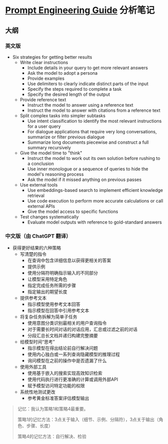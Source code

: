 # [Prompt Engineering Guide][1] 分析笔记

## 大纲

### 英文版

- Six strategies for getting better results
  - Write clear instructions
    - Include details in your query to get more relevant answers
    - Ask the model to adopt a persona
    - Provide examples
    - Use delimiters to clearly indicate distinct parts of the input
    - Specify the steps required to complete a task
    - Specify the desired length of the output
  - Provide reference text
    - Instruct the model to answer using a reference text
    - Instruct the model to answer with citations from a reference text
  - Split complex tasks into simpler subtasks
    - Use intent classification to identify the most relevant instructions for a user query
    - For dialogue applications that require very long conversations, summarize or filter previous dialogue
    - Summarize long documents piecewise and construct a full summary recursively
  - Give the model time to "think"
    - Instruct the model to work out its own solution before rushing to a conclusion
    - Use inner monologue or a sequence of queries to hide the model's reasoning process
    - Ask the model if it missed anything on previous passes
  - Use external tools
    - Use embeddings-based search to implement efficient knowledge retrieval
    - Use code execution to perform more accurate calculations or call external APIs
    - Give the model access to specific functions
  - Test changes systematically
    - Evaluate model outputs with reference to gold-standard answers

### 中文版（由 ChatGPT 翻译）

- 获得更好结果的六种策略
  - 写清楚的指令
    - 在查询中包含详细信息以获得更相关的答案
    - 提供示例
    - 使用分隔符明确指示输入的不同部分
    - 让模型采用特定角色
    - 指定完成任务所需的步骤
    - 指定输出的期望长度
  - 提供参考文本
    - 指示模型使用参考文本回答
    - 指示模型在回答中引用参考文本
  - 将复杂任务拆解为简单子任务
    - 使用意图分类识别最相关的用户查询指令
    - 对于需要长时间对话的对话应用，汇总或过滤之前的对话
    - 分段汇总长文档并递归构建完整摘要
  - 给模型时间“思考”
    - 指示模型在得出结论前自行解决问题
    - 使用内心独白或一系列查询隐藏模型的推理过程
    - 询问模型在之前的操作中是否遗漏了什么
  - 使用外部工具
    - 使用基于嵌入的搜索实现高效知识检索
    - 使用代码执行进行更准确的计算或调用外部API
    - 赋予模型访问特定功能的权限
  - 系统性地测试更改
    - 参考黄金标准答案评估模型输出

> 记忆：我认为策略1和策略4最重要。
>
> 策略1的记忆方法：3点关于输入（细节、示例、分隔符），3点关于输出（角色、步骤、长度）
>
> 策略4的记忆方法：自行解决、检验

  [1]: https://platform.openai.com/docs/guides/prompt-engineering
